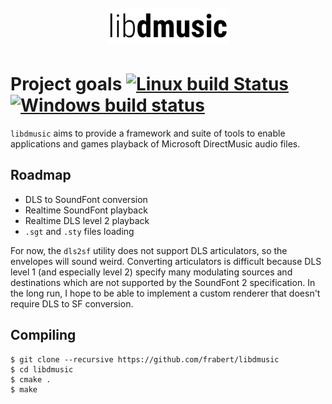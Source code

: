 <h1 align="center">
  <br>
  <img width="192" src="media/logo.svg">
  <br>
</h1>

Project goals [![Linux build Status](https://travis-ci.org/frabert/libdmusic.svg?branch=master)](https://travis-ci.org/frabert/libdmusic) [![Windows build status](https://ci.appveyor.com/api/projects/status/7t7ral8wos4p7idc?svg=true)](https://ci.appveyor.com/project/frabert/libdmusic)
=============

`libdmusic` aims to provide a framework and suite of tools to enable applications and games playback of Microsoft DirectMusic audio files.

Roadmap
-------
- DLS to SoundFont conversion
- Realtime SoundFont playback
- Realtime DLS level 2 playback
- `.sgt` and `.sty` files loading

For now, the `dls2sf` utility does not support DLS articulators, so the envelopes will sound weird. Converting articulators is difficult because DLS level 1 (and especially level 2) specify many modulating sources and destinations which are not supported by the SoundFont 2 specification. In the long run, I hope to be able to implement a custom renderer that doesn't require DLS to SF conversion.

Compiling
---------

````
$ git clone --recursive https://github.com/frabert/libdmusic
$ cd libdmusic
$ cmake .
$ make
````
